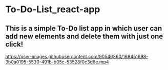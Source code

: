 # To-Do-List_react-app
## This is a simple To-Do list app in which user can add new elements and delete them with just one click!





https://user-images.githubusercontent.com/90546860/168451698-3b0a0195-5530-491b-b05c-53528f0c3d8e.mp4

